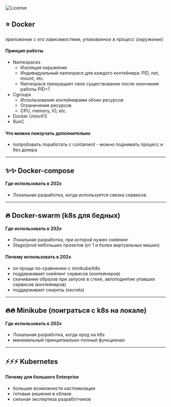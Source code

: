 ![License](https://img.shields.io/github/license/p12s/2gis-catalog-api)

## ⭐️ Docker  
*приложение с его зависимостями, упакованное в процесс (окружение)*  
#### Принцип работы
- Namespaces
  - Изоляция окружения
  - Индивидуальный namespace для каждого контейнера: PID, net, mount, etc.
  - Namespace прекращает свое существование после окончания работы PID=1
- Cgroups
  - Использование контейнерами обоих ресурсов
  - Ограничение ресурсов
  - CPU, memory, IO, etc.
- Docker UnionFS
- RunC
#### Что можно поизучать дополнительно
- попробовать поработать с containerd - можно поднимать процесс и без докера
-----------

## ✨✨ Docker-compose

#### Где использовать в 202x
- Локальная разработка, когда используется связка сервисов
-----------

## 🔥 Docker-swarm (k8s для бедных)

#### Где использовать в 202x
- Локальная разработка, при которой нужен скейлинг
- Stage/prod небольших проектов (от 1 и более виртуальных машин)

#### Почему использовать в 202x
- он проще по-сравнению с minikube/k8s
- поддерживает скейлинг сервисов (контейнеров)
- скачивание образов при запуске в стеке, автоподнятие упавших сервисов (контейнеров)
- поддерживает секреты (secrets)
-----------

## 🔥🔥 Minikube (поиграться с k8s на локале)

#### Где использовать в 202x
- Локальная разработка, когда прод на k8s
- минимальный принципиально-полный функционал
-----------

## ⚡️⚡️⚡️ Kubernetes

#### Почему для большого Enterprise
- большие возможности кастомизации
- готовые решения в облаке
- сильная экспертиза разработчиков

